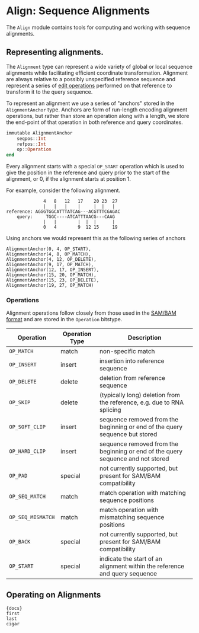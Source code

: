 # Align: Sequence Alignments

The `Align` module contains tools for computing and working with sequence
alignments.


## Representing alignments.

The `Alignment` type can represent a wide variety of global or local sequence
alignments while facilitating efficient coordinate transformation.  Alignment
are always relative to a possibly unspecified reference sequence and represent a
series of [edit operations](https://en.wikipedia.org/wiki/Edit_distance)
performed on that reference to transform it to the query sequence.

To represent an alignment we use a series of "anchors" stored in the
`AlignmentAnchor` type. Anchors are form of run-length encoding alignment
operations, but rather than store an operation along with a length, we store the
end-point of that operation in both reference and query coordinates.

```julia
immutable AlignmentAnchor
    seqpos::Int
    refpos::Int
    op::Operation
end
```

Every alignment starts with a special `OP_START` operation which is used to give
the position in the reference and query prior to the start of the alignment, or
0, if the alignment starts at position 1.

For example, consider the following alignment.

```
              4   8   12   17    20 23  27
              |   |   |    |     |  |   |
reference: AGGGTGGCATTTATCAG---ACGTTTCGAGAC
    query:     TGGC----ATCATTTAACG---CAAG
              |   |        |  |  |      |
              0   4        9  12 15     19

```

Using anchors we would represent this as the following series of anchors

```
AlignmentAnchor(0, 4, OP_START),
AlignmentAnchor(4, 8, OP_MATCH),
AlignmentAnchor(4, 12, OP_DELETE),
AlignmentAnchor(9, 17, OP_MATCH),
AlignmentAnchor(12, 17, OP_INSERT),
AlignmentAnchor(15, 20, OP_MATCH),
AlignmentAnchor(15, 23, OP_DELETE),
AlignmentAnchor(19, 27, OP_MATCH)
```


### Operations

Alignment operations follow closely from those used in the [SAM/BAM
format](https://samtools.github.io/hts-specs/SAMv1.pdf) and are stored in the
`Operation` bitstype.

Operation | Operation Type | Description
----------|----------------|------------
 `OP_MATCH` | match | non-specific match
 `OP_INSERT` | insert | insertion into reference sequence
 `OP_DELETE` | delete | deletion from reference sequence
 `OP_SKIP` | delete | (typically long) deletion from the reference, e.g. due to RNA splicing
 `OP_SOFT_CLIP` | insert | sequence removed from the beginning or end of the query sequence but stored
 `OP_HARD_CLIP` | insert | sequence removed from the beginning or end of the query sequence and not stored
 `OP_PAD` | special | not currently supported, but present for SAM/BAM compatibility
 `OP_SEQ_MATCH` | match | match operation with matching sequence positions
 `OP_SEQ_MISMATCH` | match | match operation with mismatching sequence positions
 `OP_BACK` | special | not currently supported, but present for SAM/BAM compatibility
 `OP_START` | special | indicate the start of an alignment within the reference and query sequence


## Operating on Alignments
    
    {docs}
    first
    last
    cigar


